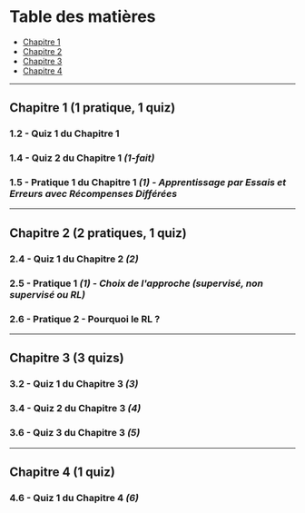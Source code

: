 
# Table des matières

- [Chapitre 1](#chapitre-1-1-pratique-1-quiz)
- [Chapitre 2](#chapitre-2-2-pratiques-1-quiz)
- [Chapitre 3](#chapitre-3-3-quizs)
- [Chapitre 4](#chapitre-4-1-quiz)

---

## Chapitre 1 (1 pratique, 1 quiz)

### 1.2 - Quiz 1 du Chapitre 1  
### 1.4 - Quiz 2 du Chapitre 1 *(1-fait)*  
### 1.5 - Pratique 1 du Chapitre 1 *(1) - Apprentissage par Essais et Erreurs avec Récompenses Différées*  

---

## Chapitre 2 (2 pratiques, 1 quiz)

### 2.4 - Quiz 1 du Chapitre 2 *(2)*  
### 2.5 - Pratique 1 *(1) - Choix de l'approche (supervisé, non supervisé ou RL)*  
### 2.6 - Pratique 2 - Pourquoi le RL ?  

---

## Chapitre 3 (3 quizs)

### 3.2 - Quiz 1 du Chapitre 3 *(3)*  
### 3.4 - Quiz 2 du Chapitre 3 *(4)*  
### 3.6 - Quiz 3 du Chapitre 3 *(5)*  

---

## Chapitre 4 (1 quiz)

### 4.6 - Quiz 1 du Chapitre 4 *(6)*
